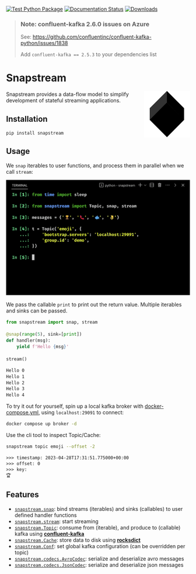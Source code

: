 [![Test Python Package](https://github.com/Menziess/snapstream/actions/workflows/python-test.yml/badge.svg)](https://github.com/Menziess/snapstream/actions/workflows/python-test.yml) [![Documentation Status](https://readthedocs.org/projects/snapstream/badge/?version=latest)](https://snapstream.readthedocs.io/en/latest/?badge=latest) [![Downloads](https://static.pepy.tech/personalized-badge/snapstream?period=month&units=international_system&left_color=grey&right_color=brightgreen&left_text=downloads/month)](https://pepy.tech/project/snapstream)

> ### **Note:** confluent-kafka 2.6.0 issues on Azure
>
> See: https://github.com/confluentinc/confluent-kafka-python/issues/1838
>
> Add `confluent-kafka == 2.5.3` to your dependencies list

# Snapstream

<img src="https://raw.githubusercontent.com/menziess/snapstream/master/res/logo.png" width="25%" height="25%" align="right" />

Snapstream provides a data-flow model to simplify development of stateful streaming applications.

## Installation

```sh
pip install snapstream
```

## Usage

We `snap` iterables to user functions, and process them in parallel when we call `stream`:

![demo](https://raw.githubusercontent.com/menziess/snapstream/master/res/demo.gif)

We pass the callable `print` to print out the return value. Multiple iterables and sinks can be passed.

```py
from snapstream import snap, stream

@snap(range(5), sink=[print])
def handler(msg):
    yield f'Hello {msg}'

stream()
```

```sh
Hello 0
Hello 1
Hello 2
Hello 3
Hello 4
```

To try it out for yourself, spin up a local kafka broker with [docker-compose.yml](docker-compose.yml), using `localhost:29091` to connect:

```sh
docker compose up broker -d
```

Use the cli tool to inspect Topic/Cache:

```sh
snapstream topic emoji --offset -2
```

```
>>> timestamp: 2023-04-28T17:31:51.775000+00:00
>>> offset: 0
>>> key:
🏆
```

## Features

- [`snapstream.snap`](snapstream/__init__.py): bind streams (iterables) and sinks (callables) to user defined handler functions
- [`snapstream.stream`](snapstream/__init__.py): start streaming
- [`snapstream.Topic`](snapstream/core.py): consume from (iterable), and produce to (callable) kafka using [**confluent-kafka**](https://docs.confluent.io/platform/current/clients/confluent-kafka-python/html/index.html)
- [`snapstream.Cache`](snapstream/caching.py): store data to disk using [**rocksdict**](https://congyuwang.github.io/RocksDict/rocksdict.html)
- [`snapstream.Conf`](snapstream/core.py): set global kafka configuration (can be overridden per topic)
- [`snapstream.codecs.AvroCodec`](snapstream/codecs.py): serialize and deserialize avro messages
- [`snapstream.codecs.JsonCodec`](snapstream/codecs.py): serialize and deserialize json messages
